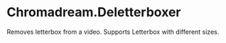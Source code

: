 # Chromadream.Deletterboxer

Removes letterbox from a video. Supports Letterbox with different sizes.
